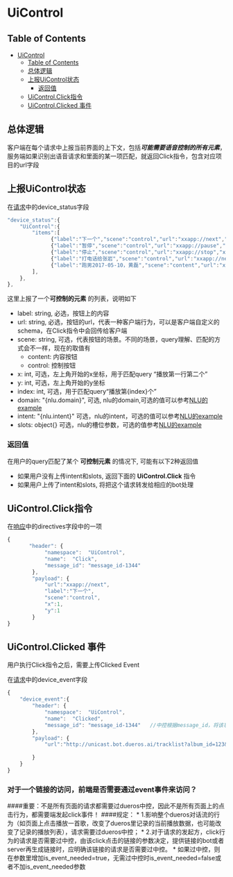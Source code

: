 # UiControl

## Table of Contents


   * [UiControl](#uicontrol)
      * [Table of Contents](#table-of-contents)
      * [总体逻辑](#总体逻辑)
      * [上报UiControl状态](#上报uicontrol状态)
         * [返回值](#返回值)
      * [UiControl.Click指令](#uicontrolclick指令)
      * [UiControl.Clicked 事件](#uicontrolclicked-事件)


## 总体逻辑

客户端在每个请求中上报当前界面的上下文，包括***可能需要语音控制的所有元素***，服务端如果识别出语音请求和里面的某一项匹配，就返回Click指令，包含对应项目的url字段


## 上报UiControl状态

在[请求](../api/request.md)中的device_status字段

```javascript
"device_status":{
    "UiControl":{
        "items":[
              {"label":"下一个","scene":"control","url":"xxapp://next","x":1,"y":2,"index":2,"domain":"{nlu.domain}","intent":"{nlu.intent}","slots":{}},
              {"label":"暂停","scene":"control","url":"xxapp://pause","x":1,"y":3,"index":3},
              {"label":"停止","scene":"control","url":"xxapp://stop","x":1,"y":4,"index":4},
              {"label":"打电话给张岩","scene":"control","url":"xxapp://next","x":1,"y":2,,"domain":"phone","intent":"telephone","slots":{"name":"张岩"}},
              {"label":"跑男2017-05-10，黄磊","scene":"content","url":"xxapp://play?id=12345","x":1,"y":1},
        ],
    },
},
```

这里上报了一个**可控制的元素** 的列表，说明如下

  * label: string, 必选，按钮上的内容
  * url: string, 必选，按钮的url，代表一种客户端行为，可以是客户端自定义的schema，在Click指令中会回传给客户端
  * scene: string, 可选，代表按钮的场景。不同的场景，query理解、匹配的方式会不一样，现在的取值有
    * content: 内容按钮
    * control: 控制按钮
  * x: int, 可选，左上角开始的x坐标，用于匹配query “播放第一行第二个”
  * y: int, 可选，左上角开始的y坐标
  * index: int, 可选，用于匹配query“播放第{index}个”
  * domain: "{nlu.domain}", 可选, nlu的domain,可选的值可以参考[NLU的example](../nlu/example.md)
  * intent: "{nlu.intent}" 可选，nlu的intent，可选的值可以参考[NLU的example](../nlu/example.md)
  * slots: object{} 可选，nlu的槽位参数，可选的值参考[NLU的example](../nlu/example.md)


### 返回值

在用户的query匹配了某个 **可控制元素** 的情况下, 可能有以下2种返回值

  * 如果用户没有上传intent和slots, 返回下面的 **UiControl.Click** 指令
  * 如果用户上传了intent和slots, 将把这个请求转发给相应的bot处理


## UiControl.Click指令

在[响应](../api/response.md)中的directives字段中的一项

```javascript
{
       "header": {
            "namespace":  "UiControl",
            "name":  "Click",
            "message_id": "message_id-1344"
        },
        "payload": {
            "url":"xxapp://next",
            "label":"下一个",
            "scene":"control",
            "x":1,
            "y":1
        }
}
```

## UiControl.Clicked 事件

用户执行Click指令之后，需要上传Clicked Event

在[请求](../api/request.md)中的device_event字段

```javascript
{
    "device_event":{
        "header": {
            "namespace":  "UiControl",
            "name":  "Clicked",
            "message_id": "message_id-1344"   //中控根据message_id，将该事件请求发给对应的bot；当端上没有当前message_id时，该值为空
        },
        "payload": {
            "url":"http://unicast.bot.dueros.ai/tracklist?album_id=123&track_id=456&action=play&is_event_needed=true" //1.规定domain为bot_name的倒写，当message_id为空时，中控根据domain来识别应该接收该请求的bot；
                                                                         //2.对应的bot根据url路径及参数来处理相关业务；3.url必须encode
        }
    }
}
```
### 对于一个链接的访问，前端是否需要通过event事件来访问？
####重要：不是所有页面的请求都需要过dueros中控，因此不是所有页面上的点击行为，都需要端发起click事件！
####规定：
    * 1.影响整个dueros对话流的行为（如页面上点击播放一首歌，改变了dueros里记录的当前播放数据，也可能改变了记录的播放列表），请求需要过dueros中控；
    * 2.对于请求的发起方，click行为的请求是否需要过中控，由该click点击的链接的参数决定，提供链接的bot或者server再生成链接时，应明确该链接的请求是否需要过中控。
    * 如果过中控，则在参数里增加is_event_needed=true，无需过中控时is_event_needed=false或者不加is_event_needed参数 
